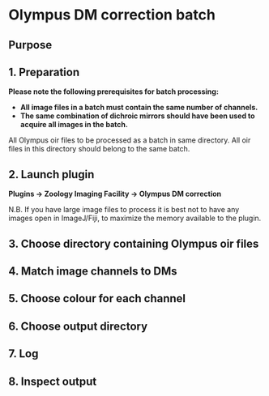 # Olympus DM correction batch

## Purpose


## 1. Preparation
**Please note the following prerequisites for batch processing:**

* **All image files in a batch must contain the same number of channels.**
* **The same combination of dichroic mirrors should have been used to acquire all images in the batch.**

All Olympus oir files to be processed as a batch in same directory. All oir files in this directory should belong to the same batch.

## 2. Launch plugin
**Plugins -> Zoology Imaging Facility -> Olympus DM correction**

N.B. If you have large image files to process it is best not to have any images open in ImageJ/Fiji, to maximize the memory available to the plugin.

## 3. Choose directory containing Olympus oir files

## 4. Match image channels to DMs

## 5. Choose colour for each channel

## 6. Choose output directory

## 7. Log

## 8. Inspect output

